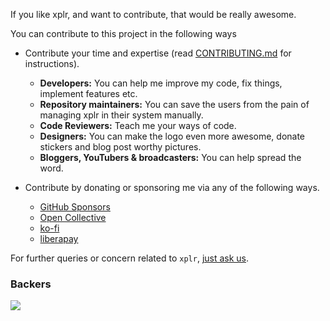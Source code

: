If you like xplr, and want to contribute, that would be really awesome.

You can contribute to this project in the following ways

- Contribute your time and expertise (read [CONTRIBUTING.md][1] for instructions).

  - **Developers:** You can help me improve my code, fix things, implement features etc.
  - **Repository maintainers:** You can save the users from the pain of managing xplr in their system manually.
  - **Code Reviewers:** Teach me your ways of code.
  - **Designers:** You can make the logo even more awesome, donate stickers and blog post worthy pictures.
  - **Bloggers, YouTubers & broadcasters:** You can help spread the word.

- Contribute by donating or sponsoring me via any of the following ways.
  - [GitHub Sponsors][5]
  - [Open Collective][2]
  - [ko-fi][3]
  - [liberapay][6]

For further queries or concern related to `xplr`, [just ask us][4].

### Backers

<a href="https://opencollective.com/xplr#backer"><img src="https://opencollective.com/xplr/tiers/backer.svg?width=890" /></a>

[1]: https://github.com/sayanarijit/xplr/blob/main/CONTRIBUTING.md
[2]: https://opencollective.com/xplr
[3]: https://ko-fi.com/sayanarijit
[4]: community.md
[5]: https://github.com/sponsors/sayanarijit?o=esb
[6]: https://liberapay.com/sayanarijit
